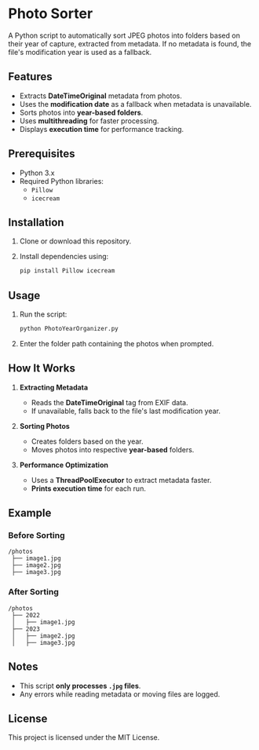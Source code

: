 # Photo Sorter

A Python script to automatically sort JPEG photos into folders based on their year of capture, extracted from metadata. If no metadata is found, the file's modification year is used as a fallback.

## Features

- Extracts **DateTimeOriginal** metadata from photos.
- Uses the **modification date** as a fallback when metadata is unavailable.
- Sorts photos into **year-based folders**.
- Uses **multithreading** for faster processing.
- Displays **execution time** for performance tracking.

## Prerequisites

- Python 3.x
- Required Python libraries:
  - `Pillow`
  - `icecream`

## Installation

1. Clone or download this repository.
2. Install dependencies using:

   ```bash
   pip install Pillow icecream
   ```

## Usage

1. Run the script:

   ```bash
   python PhotoYearOrganizer.py
   ```

2. Enter the folder path containing the photos when prompted.

## How It Works

1. **Extracting Metadata**  
   - Reads the **DateTimeOriginal** tag from EXIF data.
   - If unavailable, falls back to the file's last modification year.

2. **Sorting Photos**  
   - Creates folders based on the year.
   - Moves photos into respective **year-based** folders.

3. **Performance Optimization**  
   - Uses a **ThreadPoolExecutor** to extract metadata faster.
   - **Prints execution time** for each run.

## Example

### Before Sorting
```
/photos
 ├── image1.jpg
 ├── image2.jpg
 ├── image3.jpg
```

### After Sorting
```
/photos
 ├── 2022
 │   ├── image1.jpg
 ├── 2023
 │   ├── image2.jpg
 │   ├── image3.jpg
```

## Notes

- This script **only processes `.jpg` files**.
- Any errors while reading metadata or moving files are logged.

## License

This project is licensed under the MIT License.
